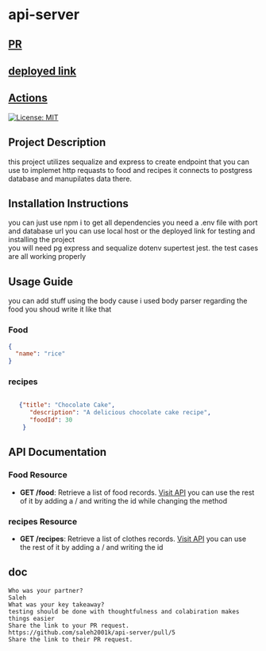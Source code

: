 # api-server
## [PR](https://github.com/Laith-Vlad/api-server/pull/5)
## [deployed link](https://apiserver-5ulg.onrender.com/food)
## [Actions](https://github.com/Laith-Vlad/api-server/actions)

[![License: MIT](https://img.shields.io/badge/License-MIT-yellow.svg)](https://opensource.org/licenses/MIT)

## Project Description

this project utilizes sequalize and express to create endpoint that you can use to implemet http requasts to food and recipes it connects to postgress database and manupilates data there.
## Installation Instructions
you can just use npm i  to get all dependencies
you need a .env file with port  and database url
you can use local host or the deployed link for testing and installing the project  
you will need pg express and sequalize dotenv supertest jest. 
 the test cases are all working properly



## Usage Guide
you can add stuff using the body cause i used body parser regarding the food you shoud write it like that 
### Food
```json
{
  "name": "rice"
}
```
### recipes
```json

   {"title": "Chocolate Cake",
      "description": "A delicious chocolate cake recipe",
      "foodId": 30
    }

```


## API Documentation


### Food Resource

- **GET /food**: Retrieve a list of food records. [Visit API](https://apiserver-5ulg.onrender.com/food)
you can use the rest of it by adding a / and writing the id  while changing the method

### recipes Resource

- **GET /recipes**: Retrieve a list of clothes records. [Visit API](https://apiserver-5ulg.onrender.com/foods)
you can use the rest of it by adding a / and writing the id 



 ## doc
    Who was your partner? 
    Saleh
    What was your key takeaway?
    testing should be done with thoughtfulness and colabiration makes things easier 
    Share the link to your PR request.
    https://github.com/saleh2001k/api-server/pull/5
    Share the link to their PR request.
    
